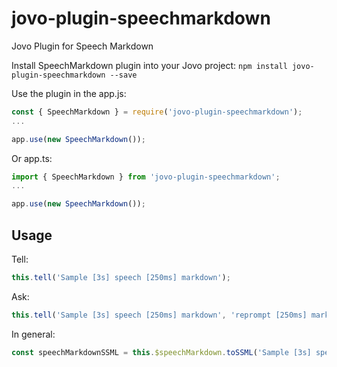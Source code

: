 # jovo-plugin-speechmarkdown
Jovo Plugin for Speech Markdown


Install SpeechMarkdown plugin into your Jovo project:
`npm install jovo-plugin-speechmarkdown --save`

Use the plugin in the app.js:
```javascript 
const { SpeechMarkdown } = require('jovo-plugin-speechmarkdown');
...

app.use(new SpeechMarkdown());
```


Or app.ts:
```javascript 
import { SpeechMarkdown } from 'jovo-plugin-speechmarkdown';
...

app.use(new SpeechMarkdown());
```

## Usage

Tell:
```javascript        
this.tell('Sample [3s] speech [250ms] markdown');
```

Ask:
```javascript        
this.tell('Sample [3s] speech [250ms] markdown', 'reprompt [250ms] markdown');
```

In general:
```javascript
const speechMarkdownSSML = this.$speechMarkdown.toSSML('Sample [3s] speech [250ms] markdown', 'reprompt [250ms] markdown');
```
